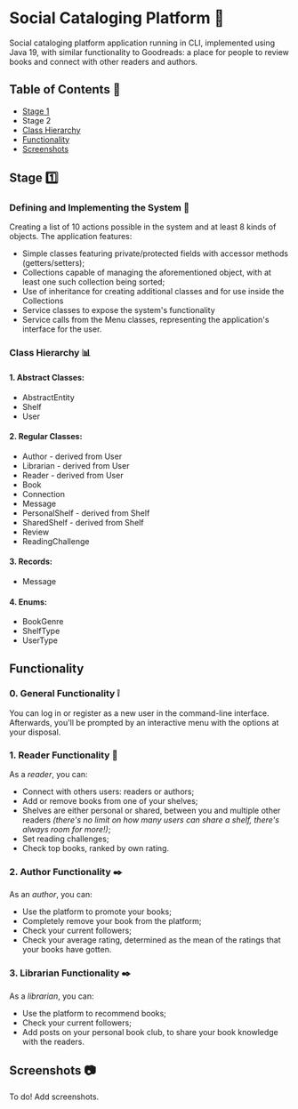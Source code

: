 # Social Cataloging Platform :closed_book:

Social cataloging platform application running in CLI, implemented using Java 19, with similar functionality to
Goodreads: a place for people to review books and connect with other readers and authors.

## Table of Contents :bookmark_tabs:

* [Stage 1](#Stage-one)
* Stage 2
* [Class Hierarchy](#Class-Hierarchy-bar_chart)
* [Functionality](#Functionality)
* [Screenshots](#Screenshots-camera)

## Stage :one:

### Defining and Implementing the System :book:

Creating a list of 10 actions possible in the system and at least 8 kinds of objects.
The application features:

* Simple classes featuring private/protected fields with accessor methods (getters/setters);
* Collections capable of managing the aforementioned object, with at least one such collection being sorted;
* Use of inheritance for creating additional classes and for use inside the Collections
* Service classes to expose the system's functionality
* Service calls from the Menu classes, representing the application's interface for the user.

### Class Hierarchy :bar_chart:

#### 1. Abstract Classes:

* AbstractEntity
* Shelf
* User

#### 2. Regular Classes:

* Author - derived from User
* Librarian - derived from User
* Reader - derived from User
* Book
* Connection
* Message
* PersonalShelf - derived from Shelf
* SharedShelf - derived from Shelf
* Review
* ReadingChallenge

#### 3. Records:

* Message

#### 4. Enums:

* BookGenre
* ShelfType
* UserType

## Functionality

### 0. General Functionality :grey_exclamation:

You can log in or register as a new user in the command-line interface.
Afterwards, you'll be prompted by an interactive menu with the options at your disposal.

### 1. Reader Functionality :page_with_curl:

As a _reader_, you can:

* Connect with others users: readers or authors;
* Add or remove books from one of your shelves;
* Shelves are either personal or shared, between you and multiple other readers _(there's no limit on how many users can
  share a shelf, there's always room for more!)_;
* Set reading challenges;
* Check top books, ranked by own rating.

### 2. Author Functionality :black_nib:

As an _author_, you can:

* Use the platform to promote your books;
* Completely remove your book from the platform;
* Check your current followers;
* Check your average rating, determined as the mean of the ratings that your books have gotten.

### 3. Librarian Functionality :black_nib:

As a _librarian_, you can:

* Use the platform to recommend books;
* Check your current followers;
* Add posts on your personal book club, to share your book knowledge with the readers.

## Screenshots :camera:

To do! Add screenshots.